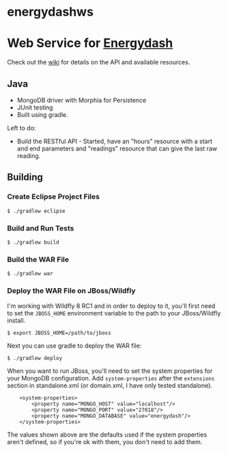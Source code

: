 energydashws
============

# Web Service for [Energydash](https://github.com/clinstid/energydash)

Check out the <a href="https://github.com/clinstid/energydashws/wiki">wiki</a> for details on the API and available resources.

## Java

* MongoDB driver with Morphia for Persistence
* JUnit testing
* Built using gradle.

Left to do:

* Build the RESTful API - Started, have an "hours" resource with a start and end parameters and "readings" resource that can give the last raw reading.

## Building

### Create Eclipse Project Files

`$ ./gradlew eclipse`

### Build and Run Tests

`$ ./gradlew build`

### Build the WAR File

`$ ./gradlew war`

### Deploy the WAR File on JBoss/Wildfly

I'm working with Wildfly 8 RC1 and in order to deploy to it, you'll first need to set the `JBOSS_HOME` environment variable to the path to your JBoss/Wildfly install.

`$ export JBOSS_HOME=/path/to/jboss`

Next you can use gradle to deploy the WAR file:

`$ ./gradlew deploy`

When you want to run JBoss, you'll need to set the system properties for your MongoDB configuration. Add `system-properties` after the `extensions` section in standalone.xml (or domain.xml, I have only tested standalone).


```
    <system-properties>
        <property name="MONGO_HOST" value="localhost"/>
        <property name="MONGO_PORT" value="27018"/>
        <property name="MONGO_DATABASE" value="energydash"/>
    </system-properties>
```

The values shown above are the defaults used if the system properties aren't defined, so if you're ok with them, you don't need to add them.

